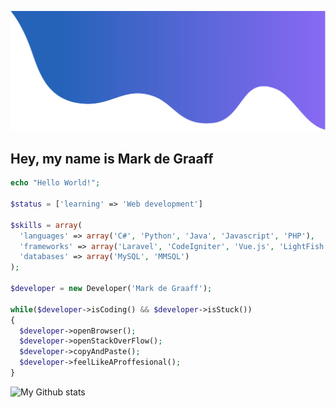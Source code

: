 ![alt_text](./images/top.png)
<h2 align="left">Hey, my name is Mark de Graaff</h2>

```php
echo "Hello World!";

$status = ['learning' => 'Web development']

$skills = array(
  'languages' => array('C#', 'Python', 'Java', 'Javascript', 'PHP'),
  'frameworks' => array('Laravel', 'CodeIgniter', 'Vue.js', 'LightFish'),
  'databases' => array('MySQL', 'MMSQL')
);

$developer = new Developer('Mark de Graaff');

while($developer->isCoding() && $developer->isStuck())
{
  $developer->openBrowser();
  $developer->openStackOverFlow();
  $developer->copyAndPaste();
  $developer->feelLikeAProffesional();
}
```

<img alt="My Github stats" align="left" border-radius="40px" width="800px" height="200px" src="https://github-readme-stats.vercel.app/api?username=MarkdeGraaff&count_private=false&show_icons=true&hide_border=true&theme=react" href="https://github.com/MarkdeGraaff"/>
<br/>

